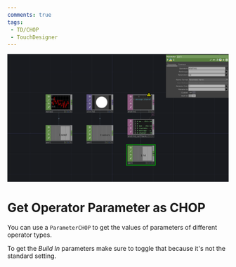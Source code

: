 ```yaml
---
comments: true
tags:
 - TD/CHOP
 - TouchDesigner
---
```


![Get Operator Parameter as CHOP Img](../img/ExtractParameterFromOPIntoCHOP.png)

# Get Operator Parameter as CHOP
You can use a `ParameterCHOP` to get the values of parameters of different operator types.

To get the *Build In* parameters make sure to toggle that because it's not the standard setting.